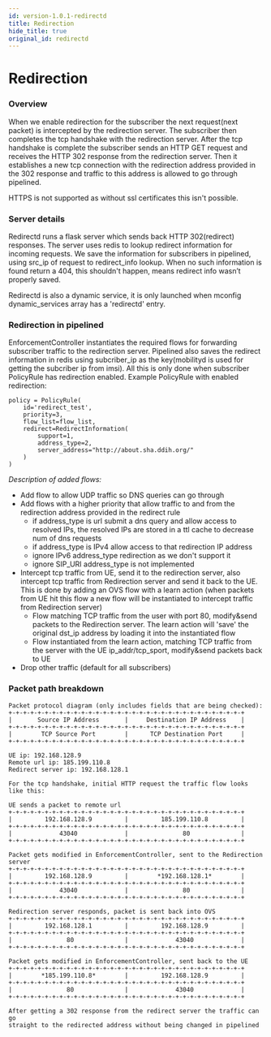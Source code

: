 ```yaml
---
id: version-1.0.1-redirectd
title: Redirection
hide_title: true
original_id: redirectd
---
```

# Redirection
### Overview
When we enable redirection for the subscriber the next request(next packet) is
intercepted by the redirection server. The subscriber then completes the tcp
handshake with the redirection server. After the tcp handshake is complete the
subscriber sends an HTTP GET request and receives the HTTP 302 response from
the redirection server. Then it establishes a new tcp connection with the
redirection address provided in the 302 response and traffic to this address
is allowed to go through pipelined.

HTTPS is not supported as without ssl certificates this isn't possible.

### Server details
Redirectd runs a flask server which sends back HTTP 302(redirect) responses.
The server uses redis to lookup redirect information for incoming requests.
We save the information for subscribers in pipelined, using src_ip of request
to redirect_info lookup. When no such information is found return a 404,
this shouldn't happen, means redirect info wasn’t properly saved.

Redirectd is also a dynamic service, it is only launched when mconfig
dynamic_services array has a 'redirectd' entry.


### Redirection in pipelined
EnforcementController instantiates the required flows for forwarding subscriber
traffic to the redirection server. Pipelined also saves the redirect
information in redis using subcriber_ip as the key(mobilityd is used for
getting the subcriber ip from imsi).
All this is only done when subscriber PolicyRule has redirection enabled.
Example PolicyRule with enabled redirection:
```
policy = PolicyRule(
    id='redirect_test',
    priority=3,
    flow_list=flow_list,
    redirect=RedirectInformation(
        support=1,
        address_type=2,
        server_address="http://about.sha.ddih.org/"
    )
)
```

*Description of added flows:*
* Add flow to allow UDP traffic so DNS queries can go through
* Add flows with a higher priority that allow traffic to and from the
  redirection address provided in the redirect rule
  - if address_type is url submit a dns query and allow access to resolved IPs,
    the resolved IPs are stored in a ttl cache to decrease num of dns requests
  - if address_type is IPv4 allow access to that redirection IP address
  - ignore IPv6 address_type redirection as we don't support it
  - ignore SIP_URI address_type is not implemented
* Intercept tcp traffic from UE, send it to the redirection server, also
intercept tcp traffic from Redirection server and send it back to the UE.
This is done by adding an OVS flow with a learn action (when packets from UE
hit this flow a new flow will be instantiated to intercept traffic from
Redirection server)
  - Flow matching TCP traffic from the user with port 80, modify&send packets
  to the Redirection server. The learn action will 'save' the original dst_ip
  address by loading it into the instantiated flow
  - Flow instantiated from the learn action, matching TCP traffic from the
  server with the UE ip_addr/tcp_sport, modify&send packets back to UE
* Drop other traffic (default for all subscribers)

### Packet path breakdown
```
Packet protocol diagram (only includes fields that are being checked):
+-+-+-+-+-+-+-+-+-+-+-+-+-+-+-+-+-+-+-+-+-+-+-+-+-+-+-+-+-+-+-+-+
|       Source IP Address       |     Destination IP Address    |
+-+-+-+-+-+-+-+-+-+-+-+-+-+-+-+-+-+-+-+-+-+-+-+-+-+-+-+-+-+-+-+-+
|        TCP Source Port        |      TCP Destination Port     |
+-+-+-+-+-+-+-+-+-+-+-+-+-+-+-+-+-+-+-+-+-+-+-+-+-+-+-+-+-+-+-+-+

UE ip: 192.168.128.9
Remote url ip: 185.199.110.8
Redirect server ip: 192.168.128.1

For the tcp handshake, initial HTTP request the traffic flow looks like this:

UE sends a packet to remote url
+-+-+-+-+-+-+-+-+-+-+-+-+-+-+-+-+-+-+-+-+-+-+-+-+-+-+-+-+-+-+-+-+
|         192.168.128.9         |         185.199.110.8         |
+-+-+-+-+-+-+-+-+-+-+-+-+-+-+-+-+-+-+-+-+-+-+-+-+-+-+-+-+-+-+-+-+
|             43040             |               80              |
+-+-+-+-+-+-+-+-+-+-+-+-+-+-+-+-+-+-+-+-+-+-+-+-+-+-+-+-+-+-+-+-+

Packet gets modified in EnforcementController, sent to the Redirection server
+-+-+-+-+-+-+-+-+-+-+-+-+-+-+-+-+-+-+-+-+-+-+-+-+-+-+-+-+-+-+-+-+
|         192.168.128.9         |        *192.168.128.1*        |
+-+-+-+-+-+-+-+-+-+-+-+-+-+-+-+-+-+-+-+-+-+-+-+-+-+-+-+-+-+-+-+-+
|             43040             |               80              |
+-+-+-+-+-+-+-+-+-+-+-+-+-+-+-+-+-+-+-+-+-+-+-+-+-+-+-+-+-+-+-+-+

Redirection server responds, packet is sent back into OVS
+-+-+-+-+-+-+-+-+-+-+-+-+-+-+-+-+-+-+-+-+-+-+-+-+-+-+-+-+-+-+-+-+
|         192.168.128.1         |         192.168.128.9         |
+-+-+-+-+-+-+-+-+-+-+-+-+-+-+-+-+-+-+-+-+-+-+-+-+-+-+-+-+-+-+-+-+
|               80              |             43040             |
+-+-+-+-+-+-+-+-+-+-+-+-+-+-+-+-+-+-+-+-+-+-+-+-+-+-+-+-+-+-+-+-+

Packet gets modified in EnforcementController, sent back to the UE
+-+-+-+-+-+-+-+-+-+-+-+-+-+-+-+-+-+-+-+-+-+-+-+-+-+-+-+-+-+-+-+-+
|        *185.199.110.8*        |         192.168.128.9         |
+-+-+-+-+-+-+-+-+-+-+-+-+-+-+-+-+-+-+-+-+-+-+-+-+-+-+-+-+-+-+-+-+
|               80              |             43040             |
+-+-+-+-+-+-+-+-+-+-+-+-+-+-+-+-+-+-+-+-+-+-+-+-+-+-+-+-+-+-+-+-+

After getting a 302 response from the redirect server the traffic can go
straight to the redirected address without being changed in pipelined
```

